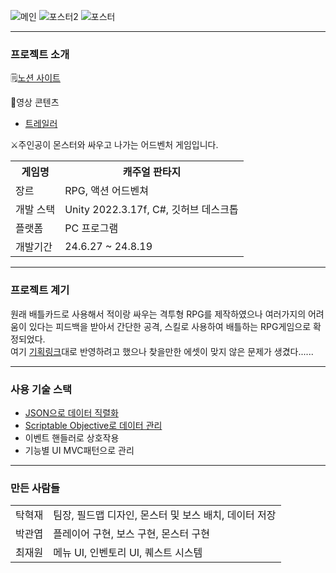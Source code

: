 ![메인](https://github.com/user-attachments/assets/d9592200-3726-4f4b-a7ac-eaca0938fae8)
![포스터2](https://github.com/user-attachments/assets/63055080-3dcb-4930-aaf3-fa7ecf31069a)
![포스터](https://github.com/user-attachments/assets/3db55681-cc4d-45b4-a917-4709fd6a8733)



<hr/>
<h3>프로젝트 소개</h3>
<p>
  🗒️<a href="https://teamsparta.notion.site/4-3cf412a3ba174750a6969ef06577b8ce">노션 사이트</a><br>
</p>
🎥영상 콘텐츠
<ul>
  <li><a href="https://youtu.be/IqrSVLuYSSY">트레일러</a></li>
</ul>
⚔️주인공이 몬스터와 싸우고 나가는 어드벤처 게임입니다.

<table>
  <tr>
    <th>게임명</th> <th>캐주얼 판타지</th>
  </tr>
  <tr>
    <td>장르</td> <td>RPG, 액션 어드벤쳐</td>
  </tr>
  <tr>
    <td>개발 스택</td> <td>Unity 2022.3.17f, C#, 깃허브 데스크톱</td>
  </tr>
  <tr>
    <td>플랫폼</td> <td>PC 프로그램</td>
  </tr>
  <tr>
    <td>개발기간</td> <td>24.6.27 ~ 24.8.19</td>
  </tr>
</table>

<hr />
<h3>프로젝트 계기</h3>
원래 배틀카드로 사용해서 적이랑 싸우는 격투형 RPG를 제작하였으나 여러가지의 어려움이 있다는 피드백을 받아서 간단한 공격, 스킬로 사용하여 배틀하는 RPG게임으로 확정되었다.<br>
여기 <a href="https://www.notion.so/RPG-3fe152b06d6948bcb9052581e3671ebb">기획링크</a>대로 반영하려고 했으나 찾을만한 에셋이 맞지 않은 문제가 생겼다......

<hr />
<h3>사용 기술 스택</h3>
<p>
  <ul>
    <li><a href="https://github.com/RCO8/CasualFantasyPublic/blob/main/MD_Files/Save.md">JSON으로 데이터 직렬화</a></li>
    <li><a href="https://github.com/RCO8/CasualFantasyPublic/blob/main/MD_Files/ScriptableObjective.md">Scriptable Objective로 데이터 관리</a></li>
    <li>이벤트 핸들러로 상호작용</li>
    <li>기능별 UI MVC패턴으로 관리</li>
  </ul>
</p>

<hr />
<h3>만든 사람들</h3>
<table>
  <tr>
    <td>탁혁재</td>
    <td>팀장, 필드맵 디자인, 몬스터 및 보스 배치, 데이터 저장</td>
  </tr>
  <tr>
    <td>박관엽</td>
    <td>플레이어 구현, 보스 구현, 몬스터 구현</td>
  </tr>
  <tr>
    <td>최재원</td>
    <td>메뉴 UI, 인벤토리 UI, 퀘스트 시스템</td>
  </tr>
</table>
